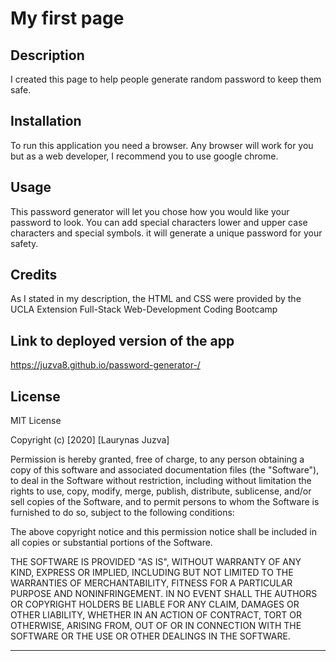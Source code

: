 # My first page

## Description 

I created this page to help people generate random password to keep them safe.
## Installation

To run this application you need a browser.
Any browser will work for you but as a web developer, I recommend you to use google chrome.  


## Usage 

This password generator will let you chose how you would like your password to look. You can add special characters lower and upper case characters and special symbols. it will generate a unique password for your safety. 


## Credits

As I stated in my description, the HTML and CSS were provided by the UCLA Extension Full-Stack Web-Development Coding Bootcamp

## Link to deployed version of the app

https://juzva8.github.io/password-generator-/

## License

MIT License

Copyright (c) [2020] [Laurynas Juzva]

Permission is hereby granted, free of charge, to any person obtaining a copy
of this software and associated documentation files (the "Software"), to deal
in the Software without restriction, including without limitation the rights
to use, copy, modify, merge, publish, distribute, sublicense, and/or sell
copies of the Software, and to permit persons to whom the Software is
furnished to do so, subject to the following conditions:

The above copyright notice and this permission notice shall be included in all
copies or substantial portions of the Software.

THE SOFTWARE IS PROVIDED "AS IS", WITHOUT WARRANTY OF ANY KIND, EXPRESS OR
IMPLIED, INCLUDING BUT NOT LIMITED TO THE WARRANTIES OF MERCHANTABILITY,
FITNESS FOR A PARTICULAR PURPOSE AND NONINFRINGEMENT. IN NO EVENT SHALL THE
AUTHORS OR COPYRIGHT HOLDERS BE LIABLE FOR ANY CLAIM, DAMAGES OR OTHER
LIABILITY, WHETHER IN AN ACTION OF CONTRACT, TORT OR OTHERWISE, ARISING FROM,
OUT OF OR IN CONNECTION WITH THE SOFTWARE OR THE USE OR OTHER DEALINGS IN THE
SOFTWARE.


---
